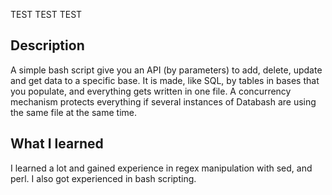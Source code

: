 
TEST TEST TEST
## Description
A simple bash script give you an API (by parameters) to add, delete, update and get data to a 
specific base.
It is made, like SQL, by tables in bases that you populate, and everything gets written in 
one file.
A concurrency mechanism protects everything if several instances of Databash are using the same file
at the same time.
## What I learned
I learned a lot and gained experience in regex manipulation with sed, and perl.
I also got experienced in bash scripting.
